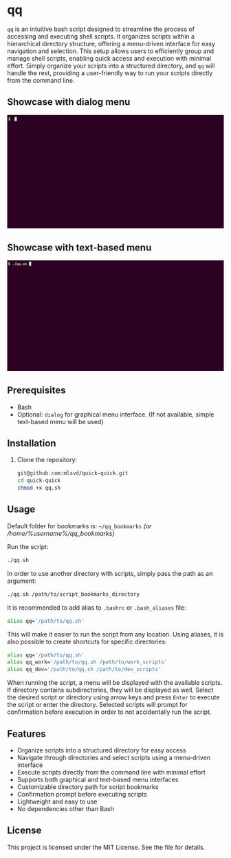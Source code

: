 # qq

`qq` is an intuitive bash script designed to streamline the process of accessing and executing shell scripts. 
It organizes scripts within a hierarchical directory structure, offering a menu-driven interface for easy navigation and selection. 
This setup allows users to efficiently group and manage shell scripts, enabling quick access and execution with minimal effort. 
Simply organize your scripts into a structured directory, and `qq` will handle the rest, providing a user-friendly way to run your scripts directly from the command line.

## Showcase with dialog menu
![](img/showcase_gui.gif)

## Showcase with text-based menu
![](img/showcase_tui.gif)

## Prerequisites

- Bash
- Optional: `dialog` for graphical menu interface. (If not available, simple text-based menu will be used)

## Installation

1. Clone the repository:
    ```sh
    git@github.com:mlsvd/quick-quick.git
    cd quick-quick
    chmod +x qq.sh
    ```


## Usage

Default folder for bookmarks is: `~/qq_bookmarks` _(or /home/%username%/qq_bookmarks)_

Run the script:
```sh
./qq.sh
```

In order to use another directory with scripts, simply pass the path as an argument:
```sh
./qq.sh /path/to/script_bookmarks_directory
```

It is recommended to add alias to `.bashrc` or `.bash_aliases` file:
```sh
alias qq='/path/to/qq.sh'
```
This will make it easier to run the script from any location.
Using aliases, it is also possible to create shortcuts for specific directories:
```sh
alias qq='/path/to/qq.sh'
alias qq_work='/path/to/qq.sh /path/to/work_scripts'
alias qq_dev='/path/to/qq.sh /path/to/dev_scripts'
```

When running the script, a menu will be displayed with the available scripts. If directory contains subdirectories, they will be displayed as well.
Select the desired script or directory using arrow keys and press `Enter` to execute the script or enter the directory.
Selected scripts will prompt for confirmation before execution in order to not accidentally run the script.

## Features
- Organize scripts into a structured directory for easy access
- Navigate through directories and select scripts using a menu-driven interface
- Execute scripts directly from the command line with minimal effort
- Supports both graphical and text-based menu interfaces
- Customizable directory path for script bookmarks
- Confirmation prompt before executing scripts
- Lightweight and easy to use
- No dependencies other than Bash

## License
This project is licensed under the MIT License. See the [](LICENSE.md) file for details.